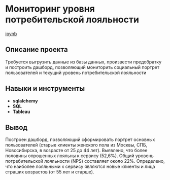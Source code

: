 # Мониторинг уровня потребительской лояльности

[ipynb](https://github.com/VellStef/Portfolio/blob/2ab7ecbeea744b31668aaef55c6caa01d6381a2c/Net%20Promoter%20Score/%D0%98%D1%81%D1%81%D0%BB%D0%B5%D0%B4%D0%BE%D0%B2%D0%B0%D0%BD%D0%B8%D0%B5%20%D1%83%D1%80%D0%BE%D0%B2%D0%BD%D1%8F%20%D0%BF%D0%BE%D1%82%D1%80%D0%B5%D0%B1%D0%B8%D1%82%D0%B5%D0%BB%D1%8C%D1%81%D0%BA%D0%BE%D0%B8%CC%86%20%D0%BB%D0%BE%D1%8F%D0%BB%D1%8C%D0%BD%D0%BE%D1%81%D1%82%D0%B8.ipynb)

## Описание проекта

Требуется выгрузить данные из базы данных, произвести предобратку и построить дашборд, позволяющий мониторить социальный портрет пользователей и текущий уровень потребительской лояльности



## Навыки и инструменты

- **sqlalchemy**
- **SQL**
- **Tableau**



## Вывод

Построен дашборд, позволяющий сформировать портрет основных пользователей (старые клиенты женского пола из Москвы, СПБ, Новосибирска, в возрасте от 25 до 44 лет). Выявлено, что более половины опрошенных лояльны к сервису (52,6%). Общий уровень потребительской лояльности (NPS) составляет около 22%. Определено, что наиболее лояльными к сервису являются новые клиенты и лица страших возрастов (от 55 лет и старше).
